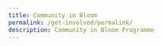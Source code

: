 ```yaml
---
title: Community in Bloom
permalink: /get-involved/permalink/
description: Community in Bloom Programme
---
```

